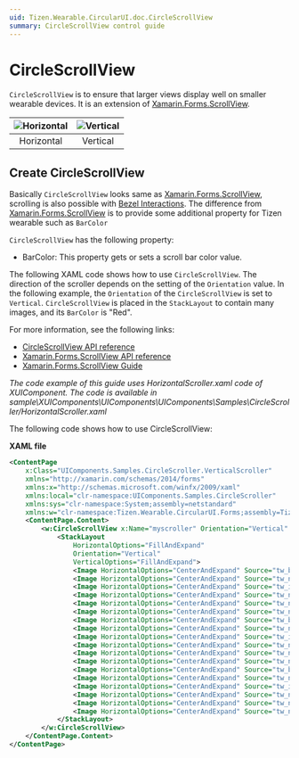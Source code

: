 ```yaml
---
uid: Tizen.Wearable.CircularUI.doc.CircleScrollView
summary: CircleScrollView control guide
---
```

# CircleScrollView

`CircleScrollView` is to ensure that larger views display well on smaller wearable devices.
It is an extension of [Xamarin.Forms.ScrollView](https://developer.xamarin.com/api/type/Xamarin.Forms.ScrollView/).

|![Horizontal](data/CircleScrollView_Horizontal.png)|![Vertical](data/CircleScrollView_Vertical.png)|
|:-----------------------------------------------:|:-----------------------------------------------:|
|                      Horizontal                 |                    Vertical                     |

## Create CircleScrollView

Basically `CircleScrollView` looks same as [Xamarin.Forms.ScrollView](https://developer.xamarin.com/api/type/Xamarin.Forms.ScrollView/), scrolling is also possible with [Bezel Interactions](https://developer.tizen.org/design/wearable/interaction/bezel-interactions).
The difference from [Xamarin.Forms.ScrollView](https://developer.xamarin.com/api/type/Xamarin.Forms.ScrollView/) is to provide some additional property for Tizen wearable such as `BarColor`

`CircleScrollView` has the following property:

- BarColor: This property gets or sets a scroll bar color value.

The following XAML code shows how to use `CircleScrollView`.
The direction of the scroller depends on the setting of the `Orientation` value.
In the following example, the `Orientation` of the `CircleScrollView` is set to `Vertical`. `CircleScrollView` is placed in the `StackLayout` to contain many images, and its `BarColor` is "Red".

For more information, see the following links:

- [CircleScrollView API reference](https://samsung.github.io/Tizen.CircularUI/api/Tizen.Wearable.CircularUI.Forms.CircleScrollView.html)
- [Xamarin.Forms.ScrollView API reference](https://developer.xamarin.com/api/type/Xamarin.Forms.ScrollView/)
- [Xamarin.Forms.ScrollView Guide](https://docs.microsoft.com/en-us/xamarin/xamarin-forms/user-interface/layouts/scroll-view)

_The code example of this guide uses HorizontalScroller.xaml code of XUIComponent. The code is available in sample\XUIComponents\UIComponents\UIComponents\Samples\CircleScroller/HorizontalScroller.xaml_

The following code shows how to use CircleScrollView:

**XAML file**

```xml
<ContentPage
    x:Class="UIComponents.Samples.CircleScroller.VerticalScroller"
    xmlns="http://xamarin.com/schemas/2014/forms"
    xmlns:x="http://schemas.microsoft.com/winfx/2009/xaml"
    xmlns:local="clr-namespace:UIComponents.Samples.CircleScroller"
    xmlns:sys="clr-namespace:System;assembly=netstandard"
    xmlns:w="clr-namespace:Tizen.Wearable.CircularUI.Forms;assembly=Tizen.Wearable.CircularUI.Forms">
    <ContentPage.Content>
        <w:CircleScrollView x:Name="myscroller" Orientation="Vertical" BarColor="Red">
            <StackLayout
                HorizontalOptions="FillAndExpand"
                Orientation="Vertical"
                VerticalOptions="FillAndExpand">
                <Image HorizontalOptions="CenterAndExpand" Source="tw_btn_delete_holo_dark.png" />
                <Image HorizontalOptions="CenterAndExpand" Source="tw_number_controller_icon_ringtone_mute.png" />
                <Image HorizontalOptions="CenterAndExpand" Source="tw_ic_popup_btn_check.png" />
                <Image HorizontalOptions="CenterAndExpand" Source="tw_number_controller_icon_alert.png" />
                <Image HorizontalOptions="CenterAndExpand" Source="tw_number_controller_icon_bell.png" />
                <Image HorizontalOptions="CenterAndExpand" Source="tw_number_controller_icon_ringtone_sound.png" />
                <Image HorizontalOptions="CenterAndExpand" Source="tw_btn_delete_holo_dark.png" />
                <Image HorizontalOptions="CenterAndExpand" Source="tw_number_controller_icon_ringtone_mute.png" />
                <Image HorizontalOptions="CenterAndExpand" Source="tw_ic_popup_btn_check.png" />
                <Image HorizontalOptions="CenterAndExpand" Source="tw_number_controller_icon_alert.png" />
                <Image HorizontalOptions="CenterAndExpand" Source="tw_number_controller_icon_bell.png" />
                <Image HorizontalOptions="CenterAndExpand" Source="tw_number_controller_icon_ringtone_sound.png" />
                <Image HorizontalOptions="CenterAndExpand" Source="tw_btn_delete_holo_dark.png" />
                <Image HorizontalOptions="CenterAndExpand" Source="tw_number_controller_icon_ringtone_mute.png" />
                <Image HorizontalOptions="CenterAndExpand" Source="tw_ic_popup_btn_check.png" />
                <Image HorizontalOptions="CenterAndExpand" Source="tw_number_controller_icon_alert.png" />
                <Image HorizontalOptions="CenterAndExpand" Source="tw_number_controller_icon_bell.png" />
                <Image HorizontalOptions="CenterAndExpand" Source="tw_number_controller_icon_ringtone_sound.png" />
            </StackLayout>
        </w:CircleScrollView>
    </ContentPage.Content>
</ContentPage>

```
